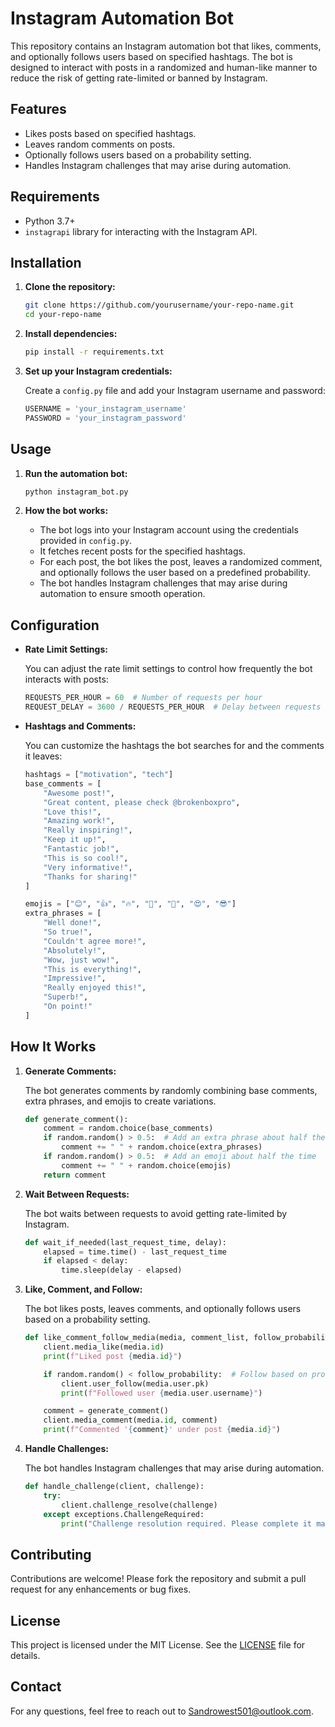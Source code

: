 # Instagram Automation Bot

This repository contains an Instagram automation bot that likes, comments, and optionally follows users based on specified hashtags. The bot is designed to interact with posts in a randomized and human-like manner to reduce the risk of getting rate-limited or banned by Instagram.

## Features

- Likes posts based on specified hashtags.
- Leaves random comments on posts.
- Optionally follows users based on a probability setting.
- Handles Instagram challenges that may arise during automation.

## Requirements

- Python 3.7+
- `instagrapi` library for interacting with the Instagram API.

## Installation

1. **Clone the repository:**

    ```bash
    git clone https://github.com/yourusername/your-repo-name.git
    cd your-repo-name
    ```

2. **Install dependencies:**

    ```bash
    pip install -r requirements.txt
    ```

3. **Set up your Instagram credentials:**

   Create a `config.py` file and add your Instagram username and password:

    ```python
    USERNAME = 'your_instagram_username'
    PASSWORD = 'your_instagram_password'
    ```

## Usage

1. **Run the automation bot:**

    ```bash
    python instagram_bot.py
    ```

2. **How the bot works:**

    - The bot logs into your Instagram account using the credentials provided in `config.py`.
    - It fetches recent posts for the specified hashtags.
    - For each post, the bot likes the post, leaves a randomized comment, and optionally follows the user based on a predefined probability.
    - The bot handles Instagram challenges that may arise during automation to ensure smooth operation.

## Configuration

- **Rate Limit Settings:**

  You can adjust the rate limit settings to control how frequently the bot interacts with posts:

    ```python
    REQUESTS_PER_HOUR = 60  # Number of requests per hour
    REQUEST_DELAY = 3600 / REQUESTS_PER_HOUR  # Delay between requests in seconds
    ```

- **Hashtags and Comments:**

  You can customize the hashtags the bot searches for and the comments it leaves:

    ```python
    hashtags = ["motivation", "tech"]
    base_comments = [
        "Awesome post!",
        "Great content, please check @brokenboxpro",
        "Love this!",
        "Amazing work!",
        "Really inspiring!",
        "Keep it up!",
        "Fantastic job!",
        "This is so cool!",
        "Very informative!",
        "Thanks for sharing!"
    ]

    emojis = ["😊", "👍", "🔥", "💯", "👏", "😍", "😎"]
    extra_phrases = [
        "Well done!",
        "So true!",
        "Couldn't agree more!",
        "Absolutely!",
        "Wow, just wow!",
        "This is everything!",
        "Impressive!",
        "Really enjoyed this!",
        "Superb!",
        "On point!"
    ]
    ```

## How It Works

1. **Generate Comments:**

    The bot generates comments by randomly combining base comments, extra phrases, and emojis to create variations.

    ```python
    def generate_comment():
        comment = random.choice(base_comments)
        if random.random() > 0.5:  # Add an extra phrase about half the time
            comment += " " + random.choice(extra_phrases)
        if random.random() > 0.5:  # Add an emoji about half the time
            comment += " " + random.choice(emojis)
        return comment
    ```

2. **Wait Between Requests:**

    The bot waits between requests to avoid getting rate-limited by Instagram.

    ```python
    def wait_if_needed(last_request_time, delay):
        elapsed = time.time() - last_request_time
        if elapsed < delay:
            time.sleep(delay - elapsed)
    ```

3. **Like, Comment, and Follow:**

    The bot likes posts, leaves comments, and optionally follows users based on a probability setting.

    ```python
    def like_comment_follow_media(media, comment_list, follow_probability=0.2):
        client.media_like(media.id)
        print(f"Liked post {media.id}")

        if random.random() < follow_probability:  # Follow based on probability
            client.user_follow(media.user.pk)
            print(f"Followed user {media.user.username}")

        comment = generate_comment()
        client.media_comment(media.id, comment)
        print(f"Commented '{comment}' under post {media.id}")
    ```

4. **Handle Challenges:**

    The bot handles Instagram challenges that may arise during automation.

    ```python
    def handle_challenge(client, challenge):
        try:
            client.challenge_resolve(challenge)
        except exceptions.ChallengeRequired:
            print("Challenge resolution required. Please complete it manually.")
    ```

## Contributing

Contributions are welcome! Please fork the repository and submit a pull request for any enhancements or bug fixes.

## License

This project is licensed under the MIT License. See the [LICENSE](LICENSE) file for details.

## Contact

For any questions, feel free to reach out to [Sandrowest501@outlook.com](mailto:Sandrowest501@outlook.com).
